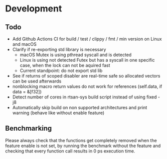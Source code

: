 # Development

## Todo
- Add Github Actions CI for build / test / clippy / fmt / min version on Linux and macOS
- Clarify if re-exporting std library is necessary
  - macOS Mutex is using pthread syscall and is detected
  - Linux is using not detected Futex but has a syscall in one specific case, when the lock can not be aquired fast
  - Current standpoint: do not export std lib
- See if returns of scoped disabler are real-time safe so allocated vectors can be used afterwards
- nonblocking macro return values do not work for references (self.data, if data = &[f32])
- Detect number of cores in rtsan-sys build script instead of using fixed -j8
- Automatically skip build on non supported architectures and print warning (behave like without enable feature)

## Benchmarking

Please always check that the functions get completely removed when the feature enable is not set, by running the benchmark without the feature and checking that every function call results in 0 ps execution time.
